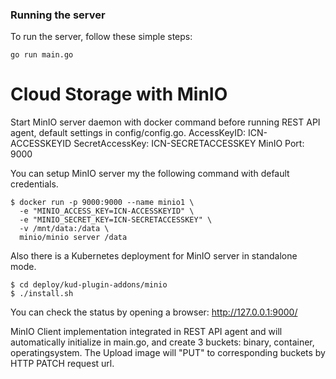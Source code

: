 ### Running the server
To run the server, follow these simple steps:

```
go run main.go
```

# Cloud Storage with MinIO

Start MinIO server daemon with docker command before running REST API agent,
default settings in config/config.go.
AccessKeyID: ICN-ACCESSKEYID
SecretAccessKey: ICN-SECRETACCESSKEY
MinIO Port: 9000

You can setup MinIO server my the following command with default credentials.
```
$ docker run -p 9000:9000 --name minio1 \
  -e "MINIO_ACCESS_KEY=ICN-ACCESSKEYID" \
  -e "MINIO_SECRET_KEY=ICN-SECRETACCESSKEY" \
  -v /mnt/data:/data \
  minio/minio server /data
```
Also there is a Kubernetes deployment for MinIO server in standalone mode.
```
$ cd deploy/kud-plugin-addons/minio
$ ./install.sh
```
You can check the status by opening a browser: http://127.0.0.1:9000/

MinIO Client implementation integrated in REST API agent and will automatically
initialize in main.go, and create 3 buckets: binary, container, operatingsystem.
The Upload image will "PUT" to corresponding buckets by HTTP PATCH request url.


